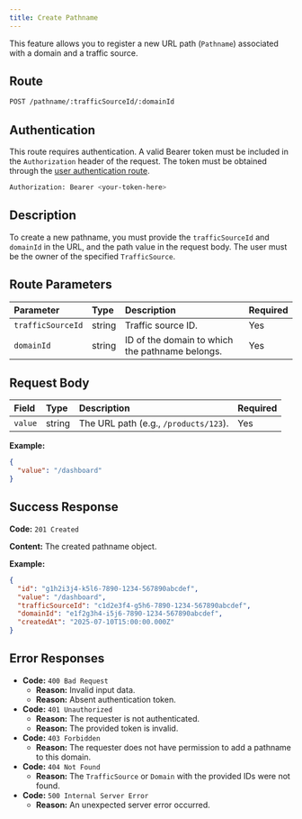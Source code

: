 ```yaml
---
title: Create Pathname
---
```


This feature allows you to register a new URL path (`Pathname`) associated with a domain and a traffic source.

## Route

```bash
POST /pathname/:trafficSourceId/:domainId
```

## Authentication

This route requires authentication. A valid Bearer token must be included in the `Authorization` header of the request. The token must be obtained through the [user authentication route](/user/authuser/).

```bash
Authorization: Bearer <your-token-here>
```

## Description

To create a new pathname, you must provide the `trafficSourceId` and `domainId` in the URL, and the path value in the request body. The user must be the owner of the specified `TrafficSource`.

## Route Parameters

| Parameter         | Type   | Description                                     | Required |
| :---------------- | :----- | :---------------------------------------------- | :------- |
| `trafficSourceId` | string | Traffic source ID.                              | Yes      |
| `domainId`        | string | ID of the domain to which the pathname belongs. | Yes      |

## Request Body

| Field   | Type   | Description                           | Required |
| :------ | :----- | :------------------------------------ | :------- |
| `value` | string | The URL path (e.g., `/products/123`). | Yes      |

**Example:**

```json
{
  "value": "/dashboard"
}
```

## Success Response

**Code:** `201 Created`

**Content:** The created pathname object.

**Example:**

```json
{
  "id": "g1h2i3j4-k5l6-7890-1234-567890abcdef",
  "value": "/dashboard",
  "trafficSourceId": "c1d2e3f4-g5h6-7890-1234-567890abcdef",
  "domainId": "e1f2g3h4-i5j6-7890-1234-567890abcdef",
  "createdAt": "2025-07-10T15:00:00.000Z"
}
```

## Error Responses

- **Code:** `400 Bad Request`
  - **Reason:** Invalid input data.
  - **Reason:** Absent authentication token.
- **Code:** `401 Unauthorized`
  - **Reason:** The requester is not authenticated.
  - **Reason:** The provided token is invalid.
- **Code:** `403 Forbidden`
  - **Reason:** The requester does not have permission to add a pathname to this domain.
- **Code:** `404 Not Found`
  - **Reason:** The `TrafficSource` or `Domain` with the provided IDs were not found.
- **Code:** `500 Internal Server Error`
  - **Reason:** An unexpected server error occurred.
